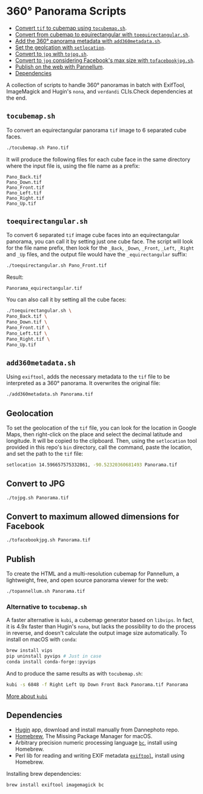 # 360° Panorama Scripts

* [Convert `tif` to cubemap using `tocubemap.sh`](#tocubemapsh).
* [Convert from cubemap to equirectangular with `toequirectangular.sh`](#toequirectangularsh).
* [Add the 360° panorama metadata with `add360metadata.sh`](#add360metadatash).
* [Set the geolcation with `setlocation`](#geolocation).
* [Convert to `jpg` with `tojpg.sh`](#convert-to-jpg).
* [Convert to `jpg` considering Facebook's max size with `tofacebookjpg.sh`](#convert-to-maximum-allowed-dimensions-for-facebook).
* [Publish on the web with Pannellum](#publish).
* [Dependencies](#dependencies)

A collection of scripts to handle 360° panoramas in batch with ExifTool,
ImageMagick and Hugin's `nona`, and `verdandi` CLIs.Check dependencies at the
end.

## `tocubemap.sh`

To convert an equirectangular panorama `tif` image to 6 separated cube
faces.
```sh
./tocubemap.sh Pano.tif
```

It will produce the following files for each cube face in the same directory
where the input file is, using the file name as a prefix:
```
Pano_Back.tif
Pano_Down.tif
Pano_Front.tif
Pano_Left.tif
Pano_Right.tif
Pano_Up.tif
```

## `toequirectangular.sh`

To convert 6 separated `tif` image cube faces into an equirectangular panorama,
you can call it by setting just one cube face. The script will look for the file
name prefix, then look for the `_Back`, `_Down`, `_Front`, `_Left`, `_Right`
and `_Up` files, and the output file would have the `_equirectangular` suffix:
```sh
./toequirectangular.sh Pano_Front.tif
```

Result:
```
Panorama_equirectangular.tif
```

You can also call it by setting all the cube faces:
```sh
./toequirectangular.sh \
Pano_Back.tif \
Pano_Down.tif \
Pano_Front.tif \
Pano_Left.tif \
Pano_Right.tif \
Pano_Up.tif
```

## `add360metadata.sh`
Using `exiftool`, adds the necessary metadata to the `tif` file to be
interpreted as a 360° panorama. It overwrites the original file:
```sh
./add360metadata.sh Panorama.tif
```

## Geolocation
To set the geolocation of the `tif` file, you can look for the location in
Google Maps, then right-click on the place and select the decimal latitude
and longitude. It will be copied to the clipboard. Then, using the `setlocation`
tool provided in this repo's `bin` directory, call the command, paste the
location, and set the path to the `tif` file:
```sh
setlocation 14.596657575332861, -90.52320360681493 Panorama.tif
```

## Convert to JPG
```sh
./tojpg.sh Panorama.tif
```

## Convert to maximum allowed dimensions for Facebook
```sh
./tofacebookjpg.sh Panorama.tif
```

## Publish
To create the HTML and a multi-resolution cubemap for Pannellum, a lightweight,
free, and open source panorama viewer for the web:
```sh
./topannellum.sh Panorama.tif
```

### Alternative to `tocubemap.sh`
A faster alternative is `kubi`, a cubemap generator based on `libvips`. In fact,
it is 4.9x faster than Hugin's `nona`, but lacks the possibility to do the
process in reverse, and doesn't calculate the output image size automatically.
To install on macOS with `conda`:

```sh
brew install vips
pip uninstall pyvips # Just in case
conda install conda-forge::pyvips
```

And to produce the same results as with `tocubemap.sh`:
```sh
kubi -s 6848 -f Right Left Up Down Front Back Panorama.tif Panorama
```
[More about `kubi`](https://github.com/indus/kubi)

## Dependencies
* [Hugin](https://bitbucket.org/Dannephoto/hugin/downloads/) app, download and
  install manually from Dannephoto repo.
* [Homebrew](https://brew.sh/), The Missing Package Manager for macOS.
* Arbitrary precision numeric processing language 
  [`bc`](https://formulae.brew.sh/formula/bc), install using Homebrew.
* Perl lib for reading and writing EXIF metadata
  [`exiftool`](https://formulae.brew.sh/formula/exiftool), install using
  Homebrew.

Installing brew dependencies:
```sh
brew install exiftool imagemagick bc
```